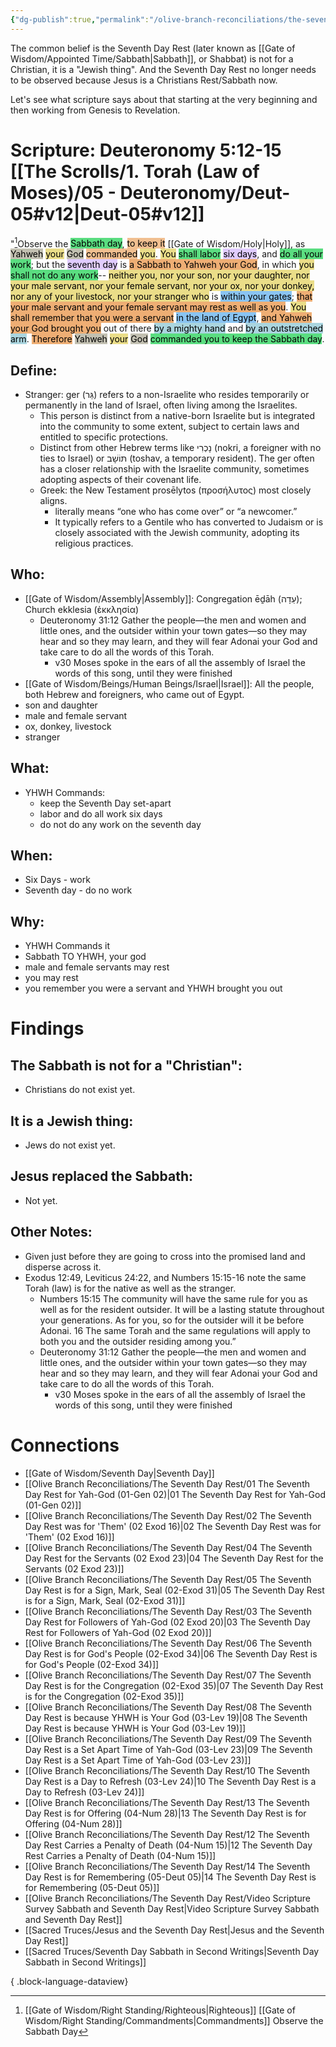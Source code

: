```yaml
---
{"dg-publish":true,"permalink":"/olive-branch-reconciliations/the-seventh-day-rest/14-the-seventh-day-rest-is-for-remembering-05-deut-05/","tags":["#OliveBranch","#Sabbath","SeventhDayRest","S"]}
---
```


The common belief is the Seventh Day Rest (later known as [[Gate of Wisdom/Appointed Time/Sabbath\|Sabbath]], or Shabbat) is not for a Christian, it is a "Jewish thing". And the Seventh Day Rest no longer needs to be observed because Jesus is a Christians Rest/Sabbath now. 

Let's see what scripture says about that starting at the very beginning and then working from Genesis to Revelation. 
# Scripture: Deuteronomy 5:12-15 [[The Scrolls/1. Torah (Law of Moses)/05 - Deuteronomy/Deut-05#v12\|Deut-05#v12]]

"[^1]Observe the <mark style="background: #04CD3EA6;">Sabbath day</mark>, <mark style="background: #EB9E57A6;">to keep it</mark> [[Gate of Wisdom/Holy\|Holy]], as <mark style="background: #A4A089A6;">Yahweh</mark> <mark style="background: #E0CC4BA6;">your</mark> <mark style="background: #A4A089A6;">God</mark> <mark style="background: #EB9E57A6;">commanded</mark> <mark style="background: #E0CC4BA6;">you</mark>. <mark style="background: #E0CC4BA6;">You</mark> <mark style="background: #04CD3EA6;">shall labor</mark> <mark style="background: #D2B3FFA6;">six days</mark>, and <mark style="background: #04CD3EA6;">do all your work</mark>; but the <mark style="background: #D2B3FFA6;">seventh day</mark> is <mark style="background: #E6852CA6;">a Sabbath to Yahweh your God</mark>, in which <mark style="background: #E0CC4BA6;">you</mark> <mark style="background: #04CD3EA6;">shall not do any work</mark>-- <mark style="background: #E0CC4BA6;">neither you, nor your son, nor your daughter, nor your male servant, nor your female servant, nor your ox, nor your donkey, nor any of your livestock, nor your stranger who</mark> is <mark style="background: #4DA6EDA6;">within your gates</mark>; <mark style="background: #E6852CA6;">that your male servant and your female servant may rest as well as you</mark>. <mark style="background: #E0CC4BA6;">You</mark> <mark style="background: #E6852CA6;">shall remember that you were a servant</mark> <mark style="background: #4DA6EDA6;">in the land of Egypt</mark>, <mark style="background: #E6852CA6;">and Yahweh your God brought you</mark> out of there <mark style="background: #7FC1CFA6;">by a mighty hand</mark> and <mark style="background: #7FC1CFA6;">by an outstretched arm</mark>. <mark style="background: #E6852CA6;">Therefore</mark> <mark style="background: #A4A089A6;">Yahweh</mark> <mark style="background: #E0CC4BA6;">your</mark> <mark style="background: #A4A089A6;">God</mark> <mark style="background: #04CD3EA6;">commanded you to keep the Sabbath day</mark>. 
## **Define**: 
- Stranger: ger (גֵּר) refers to a non-Israelite who resides temporarily or permanently in the land of Israel, often living among the Israelites. 
	- This person is distinct from a native-born Israelite but is integrated into the community to some extent, subject to certain laws and entitled to specific protections. 
	- Distinct from other Hebrew terms like נָכְרִי (nokri, a foreigner with no ties to Israel) or תּוֹשָׁב (toshav, a temporary resident). The ger often has a closer relationship with the Israelite community, sometimes adopting aspects of their covenant life.
	- Greek: the New Testament prosēlytos (προσήλυτος) most closely aligns. 
		- literally means “one who has come over” or “a newcomer.” 
		- It typically refers to a Gentile who has converted to Judaism or is closely associated with the Jewish community, adopting its religious practices.

## **Who**:
- [[Gate of Wisdom/Assembly\|Assembly]]: Congregation ēḏāh (עֵדָה); Church ekklesia (ἐκκλησία)
	- Deuteronomy 31:12 Gather the people—the men and women and little ones, and the outsider within your town gates—so they may hear and so they may learn, and they will fear Adonai your God and take care to do all the words of this Torah.
		- v30 Moses spoke in the ears of all the assembly of Israel the words of this song, until they were finished
- [[Gate of Wisdom/Beings/Human Beings/Israel\|Israel]]: All the people, both Hebrew and foreigners, who came out of Egypt.
- son and daughter
- male and female servant
- ox, donkey, livestock
- stranger

## **What**: 
- YHWH Commands:
	- keep the Seventh Day set-apart
	- labor and do all work six days
	- do not do any work on the seventh day  
## **When**:
- Six Days - work
- Seventh day - do no work

## **Why**: 
- YHWH Commands it
- Sabbath TO YHWH, your god
- male and female servants may rest
- you may rest
- you remember you were a servant and YHWH brought you out

# Findings

## The Sabbath is not for a "Christian":
- Christians do not exist yet.
## It is a Jewish thing: 
-  Jews do not exist yet.
## Jesus replaced the Sabbath:
- Not yet.

## Other Notes:
- Given just before they are going to cross into the promised land and disperse across it.
- Exodus 12:49, Leviticus 24:22, and Numbers 15:15-16 note the same Torah (law) is for the native as well as the stranger. 
	- Numbers 15:15 The community will have the same rule for you as well as for the resident outsider. It will be a lasting statute throughout your generations. As for you, so for the outsider will it be before Adonai. 16 The same Torah and the same regulations will apply to both you and the outsider residing among you.”
	- Deuteronomy 31:12 Gather the people—the men and women and little ones, and the outsider within your town gates—so they may hear and so they may learn, and they will fear Adonai your God and take care to do all the words of this Torah.
		- v30 Moses spoke in the ears of all the assembly of Israel the words of this song, until they were finished


# Connections


- [[Gate of Wisdom/Seventh Day\|Seventh Day]]
- [[Olive Branch Reconciliations/The Seventh Day Rest/01 The Seventh Day Rest for Yah-God (01-Gen 02)\|01 The Seventh Day Rest for Yah-God (01-Gen 02)]]
- [[Olive Branch Reconciliations/The Seventh Day Rest/02 The Seventh Day Rest was for 'Them' (02 Exod 16)\|02 The Seventh Day Rest was for 'Them' (02 Exod 16)]]
- [[Olive Branch Reconciliations/The Seventh Day Rest/04 The Seventh Day Rest for the Servants (02 Exod 23)\|04 The Seventh Day Rest for the Servants (02 Exod 23)]]
- [[Olive Branch Reconciliations/The Seventh Day Rest/05 The Seventh Day Rest is for a Sign, Mark, Seal (02-Exod 31)\|05 The Seventh Day Rest is for a Sign, Mark, Seal (02-Exod 31)]]
- [[Olive Branch Reconciliations/The Seventh Day Rest/03 The Seventh Day Rest for Followers of Yah-God (02 Exod 20)\|03 The Seventh Day Rest for Followers of Yah-God (02 Exod 20)]]
- [[Olive Branch Reconciliations/The Seventh Day Rest/06 The Seventh Day Rest is for God's People (02-Exod 34)\|06 The Seventh Day Rest is for God's People (02-Exod 34)]]
- [[Olive Branch Reconciliations/The Seventh Day Rest/07 The Seventh Day Rest is for the Congregation (02-Exod 35)\|07 The Seventh Day Rest is for the Congregation (02-Exod 35)]]
- [[Olive Branch Reconciliations/The Seventh Day Rest/08 The Seventh Day Rest is because YHWH is Your God (03-Lev 19)\|08 The Seventh Day Rest is because YHWH is Your God (03-Lev 19)]]
- [[Olive Branch Reconciliations/The Seventh Day Rest/09 The Seventh Day Rest is a Set Apart Time of Yah-God (03-Lev 23)\|09 The Seventh Day Rest is a Set Apart Time of Yah-God (03-Lev 23)]]
- [[Olive Branch Reconciliations/The Seventh Day Rest/10 The Seventh Day Rest is a Day to Refresh (03-Lev 24)\|10 The Seventh Day Rest is a Day to Refresh (03-Lev 24)]]
- [[Olive Branch Reconciliations/The Seventh Day Rest/13 The Seventh Day Rest is for Offering (04-Num 28)\|13 The Seventh Day Rest is for Offering (04-Num 28)]]
- [[Olive Branch Reconciliations/The Seventh Day Rest/12 The Seventh Day Rest Carries a Penalty of Death (04-Num 15)\|12 The Seventh Day Rest Carries a Penalty of Death (04-Num 15)]]
- [[Olive Branch Reconciliations/The Seventh Day Rest/14 The Seventh Day Rest is for Remembering (05-Deut 05)\|14 The Seventh Day Rest is for Remembering (05-Deut 05)]]
- [[Olive Branch Reconciliations/The Seventh Day Rest/Video Scripture Survey Sabbath and Seventh Day Rest\|Video Scripture Survey Sabbath and Seventh Day Rest]]
- [[Sacred Truces/Jesus and the Seventh Day Rest\|Jesus and the Seventh Day Rest]]
- [[Sacred Truces/Seventh Day Sabbath in Second Writings\|Seventh Day Sabbath in Second Writings]]

{ .block-language-dataview}

[^1]: [[Gate of Wisdom/Right Standing/Righteous\|Righteous]] [[Gate of Wisdom/Right Standing/Commandments\|Commandments]] Observe the Sabbath Day
